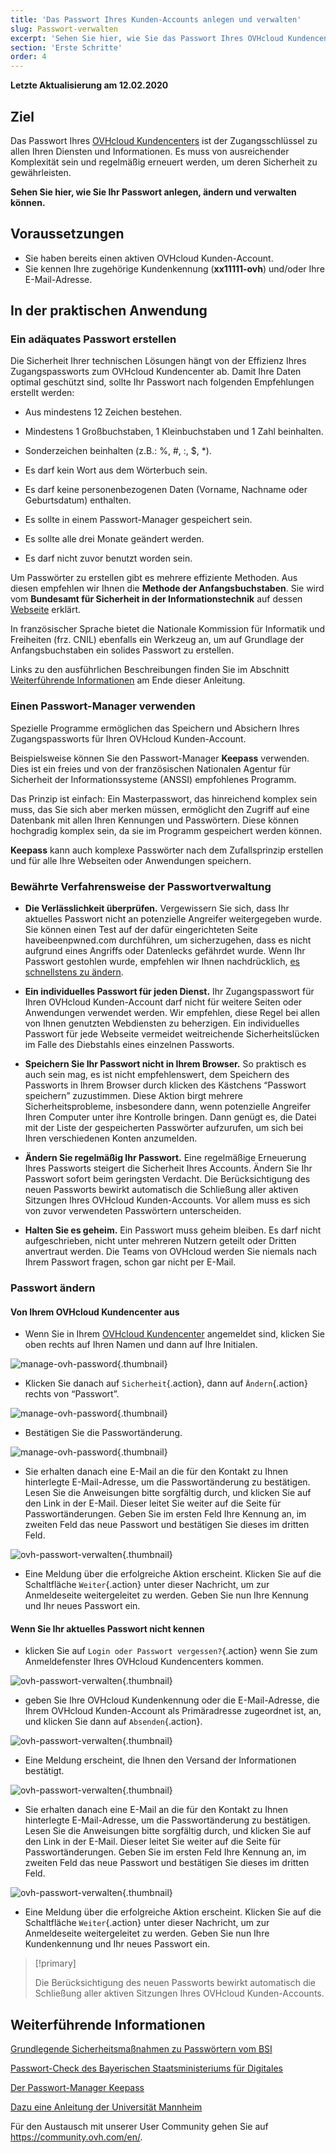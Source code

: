 ```yaml
---
title: 'Das Passwort Ihres Kunden-Accounts anlegen und verwalten'
slug: Passwort-verwalten
excerpt: 'Sehen Sie hier, wie Sie das Passwort Ihres OVHcloud Kundencenters anlegen, ändern und verwalten können'
section: 'Erste Schritte'
order: 4
---
```


**Letzte Aktualisierung am 12.02.2020**

## Ziel

Das Passwort Ihres [OVHcloud Kundencenters](https://www.ovh.com/auth/?action=gotomanager&from=https://www.ovh.de/&ovhSubsidiary=de) ist der Zugangsschlüssel zu allen Ihren Diensten und Informationen. Es muss von ausreichender Komplexität sein und regelmäßig erneuert werden, um deren Sicherheit zu gewährleisten.

**Sehen Sie hier, wie Sie Ihr Passwort anlegen, ändern und verwalten können.**

## Voraussetzungen
- Sie haben bereits einen aktiven OVHcloud Kunden-Account.
- Sie kennen Ihre zugehörige Kundenkennung (**xx11111-ovh**) und/oder Ihre E-Mail-Adresse.

## In der praktischen Anwendung

### Ein adäquates Passwort erstellen

Die Sicherheit Ihrer technischen Lösungen hängt von der Effizienz Ihres Zugangspassworts zum OVHcloud Kundencenter ab. Damit Ihre Daten optimal geschützt sind, sollte Ihr Passwort nach folgenden Empfehlungen erstellt werden:

- Aus mindestens 12 Zeichen bestehen.

- Mindestens 1 Großbuchstaben, 1 Kleinbuchstaben und 1 Zahl beinhalten.

- Sonderzeichen beinhalten (z.B.: %, #, :, $, \*).

- Es darf kein Wort aus dem Wörterbuch sein.

- Es darf keine personenbezogenen Daten (Vorname, Nachname oder Geburtsdatum) enthalten.

- Es sollte in einem Passwort-Manager gespeichert sein.

- Es sollte alle drei Monate geändert werden.

- Es darf nicht zuvor benutzt worden sein.


Um Passwörter zu erstellen gibt es mehrere effiziente Methoden. Aus diesen empfehlen wir Ihnen die **Methode der Anfangsbuchstaben**. Sie wird vom **Bundesamt für Sicherheit in der Informationstechnik** auf dessen [Webseite](https://www.bsi-fuer-buerger.de/BSIFB/DE/Empfehlungen/Passwoerter/Umgang/umgang.html) erklärt.

In französischer Sprache bietet die Nationale Kommission für Informatik und Freiheiten (frz. CNIL) ebenfalls ein Werkzeug an, um auf Grundlage der Anfangsbuchstaben ein solides Passwort zu erstellen.

Links zu den ausführlichen Beschreibungen finden Sie im Abschnitt [Weiterführende Informationen](./#weiterfuhrende-informationen_2) am Ende dieser Anleitung.

### Einen Passwort-Manager verwenden 

Spezielle Programme ermöglichen das Speichern und Absichern Ihres Zugangspassworts für Ihren OVHcloud Kunden-Account.

Beispielsweise können Sie den Passwort-Manager **Keepass** verwenden. Dies ist ein freies und von der französischen Nationalen Agentur für Sicherheit der Informationssysteme (ANSSI) empfohlenes Programm.

Das Prinzip ist einfach: Ein Masterpasswort, das hinreichend komplex sein muss, das Sie sich aber merken müssen, ermöglicht den Zugriff auf eine Datenbank mit allen Ihren Kennungen und Passwörtern. Diese können hochgradig komplex sein, da sie im Programm gespeichert werden können.

**Keepass** kann auch komplexe Passwörter nach dem Zufallsprinzip erstellen und für alle Ihre Webseiten oder Anwendungen speichern.

### Bewährte Verfahrensweise der Passwortverwaltung

- **Die Verlässlichkeit überprüfen.** Vergewissern Sie sich, dass Ihr aktuelles Passwort nicht an potenzielle Angreifer weitergegeben wurde. Sie können einen Test auf der dafür eingerichteten Seite haveibeenpwned.com durchführen, um sicherzugehen, dass es nicht aufgrund eines Angriffs oder Datenlecks gefährdet wurde.
Wenn Ihr Passwort gestohlen wurde, empfehlen wir Ihnen nachdrücklich, [es schnellstens zu ändern](./#passwort-andern).

- **Ein individuelles Passwort für jeden Dienst.** Ihr Zugangspasswort für Ihren OVHcloud Kunden-Account darf nicht für weitere Seiten oder Anwendungen verwendet werden. Wir empfehlen, diese Regel bei allen von Ihnen genutzten Webdiensten zu beherzigen. Ein individuelles Passwort für jede Webseite vermeidet weitreichende Sicherheitslücken im Falle des Diebstahls eines einzelnen Passworts.

- **Speichern Sie Ihr Passwort nicht in Ihrem Browser.** So praktisch es auch sein mag, es ist nicht empfehlenswert, dem Speichern des Passworts in Ihrem Browser durch klicken des Kästchens “Passwort speichern” zuzustimmen. Diese Aktion birgt mehrere Sicherheitsprobleme, insbesondere dann, wenn potenzielle Angreifer Ihren Computer unter ihre Kontrolle bringen. Dann genügt es, die Datei mit der Liste der gespeicherten Passwörter aufzurufen, um sich bei Ihren verschiedenen Konten anzumelden. 

- **Ändern Sie regelmäßig Ihr Passwort.** Eine regelmäßige Erneuerung Ihres Passworts steigert die Sicherheit Ihres Accounts. Ändern Sie Ihr Passwort sofort beim geringsten Verdacht. Die Berücksichtigung des neuen Passworts bewirkt automatisch die Schließung aller aktiven Sitzungen Ihres OVHcloud Kunden-Accounts. Vor allem muss es sich von zuvor verwendeten Passwörtern unterscheiden.

- **Halten Sie es geheim.** Ein Passwort muss geheim bleiben. Es darf nicht aufgeschrieben, nicht unter mehreren Nutzern geteilt oder Dritten anvertraut werden. Die Teams von OVHcloud werden Sie niemals nach Ihrem Passwort fragen, schon gar nicht per E-Mail.

### Passwort ändern


#### Von Ihrem OVHcloud Kundencenter aus

- Wenn Sie in Ihrem [OVHcloud Kundencenter](https://www.ovh.com/auth/?action=gotomanager&from=https://www.ovh.de/&ovhSubsidiary=de) angemeldet sind, klicken Sie oben rechts auf Ihren Namen und dann auf Ihre Initialen.

![manage-ovh-password](images/newhub2.png){.thumbnail}

- Klicken Sie danach auf `Sicherheit`{.action}, dann auf `Ändern`{.action} rechts von “Passwort”.

![manage-ovh-password](images/manage-password02.png){.thumbnail}

- Bestätigen Sie die Passwortänderung.

![manage-ovh-password](images/manage-password03.png){.thumbnail}

- Sie erhalten danach eine E-Mail an die für den Kontakt zu Ihnen hinterlegte E-Mail-Adresse, um die Passwortänderung zu bestätigen. Lesen Sie die Anweisungen bitte sorgfältig durch, und klicken Sie auf den Link in der E-Mail. Dieser leitet Sie weiter auf die Seite für Passwortänderungen. Geben Sie im ersten Feld Ihre Kennung an, im zweiten Feld das neue Passwort und bestätigen Sie dieses im dritten Feld.

![ovh-passwort-verwalten](images/account-password-modif-manager-step4.png){.thumbnail}

- Eine Meldung über die erfolgreiche Aktion erscheint. Klicken Sie auf die Schaltfläche `Weiter`{.action} unter dieser Nachricht, um zur Anmeldeseite weitergeleitet zu werden. Geben Sie nun Ihre Kennung und Ihr neues Passwort ein.


#### Wenn Sie Ihr aktuelles Passwort nicht kennen 

- klicken Sie auf `Login oder Passwort vergessen?`{.action} wenn Sie zum Anmeldefenster Ihres OVHcloud Kundencenters kommen.

![ovh-passwort-verwalten](images/account-password-modif-forgotten-step1.png){.thumbnail}

- geben Sie Ihre OVHcloud Kundenkennung oder die E-Mail-Adresse, die Ihrem OVHcloud Kunden-Account als Primäradresse zugeordnet ist, an, und klicken Sie dann auf `Absenden`{.action}. 

![ovh-passwort-verwalten](images/account-password-modif-forgotten-step2.png){.thumbnail}

- Eine Meldung erscheint, die Ihnen den Versand der Informationen bestätigt.

![ovh-passwort-verwalten](images/account-password-modif-forgotten-step3.png){.thumbnail}

- Sie erhalten danach eine E-Mail an die für den Kontakt zu Ihnen hinterlegte E-Mail-Adresse, um die Passwortänderung zu bestätigen. Lesen Sie die Anweisungen bitte sorgfältig durch, und klicken Sie auf den Link in der E-Mail. Dieser leitet Sie weiter auf die Seite für Passwortänderungen. Geben Sie im ersten Feld Ihre Kennung an, im zweiten Feld das neue Passwort und bestätigen Sie dieses im dritten Feld.

![ovh-passwort-verwalten](images/account-password-modif-manager-step4.png){.thumbnail}

- Eine Meldung über die erfolgreiche Aktion erscheint. Klicken Sie auf die Schaltfläche `Weiter`{.action} unter dieser Nachricht, um zur Anmeldeseite weitergeleitet zu werden. Geben Sie nun Ihre Kundenkennung und Ihr neues Passwort ein.

> [!primary]
> 
> Die Berücksichtigung des neuen Passworts bewirkt automatisch die Schließung aller aktiven Sitzungen Ihres OVHcloud Kunden-Accounts.
> 

## Weiterführende Informationen

[Grundlegende Sicherheitsmaßnahmen zu Passwörtern vom BSI](https://www.bsi-fuer-buerger.de/BSIFB/DE/Empfehlungen/Passwoerter/passwoerter_node.html)

[Passwort-Check des Bayerischen Staatsministeriums für Digitales](https://www.stmd.bayern.de/service/passwort-check/)

[Der Passwort-Manager Keepass](https://keepass.info/)

[Dazu eine Anleitung der Universität Mannheim](https://www.uni-mannheim.de/informationssicherheit/infomaterial/anleitung-keepass/#c132623)

Für den Austausch mit unserer User Community gehen Sie auf <https://community.ovh.com/en/>.